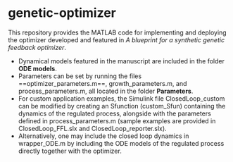 # genetic-optimizer

This repository provides the MATLAB code for implementing and deploying the optimizer developed and featured in _A blueprint for a synthetic genetic feedback optimizer_. 
* Dynamical models featured in the manuscript are included in the folder **ODE models**. 
* Parameters can be set by running the files ==optimizer_parameters.m==, growth_parameters.m, and process_parameters.m, all located in the folder **Parameters**. 
* For custom application examples, the Simulink file ClosedLoop_custom can be modified by creating an Sfunction (custom_Sfun) containing the dynamics of the regulated process, alongside with the parameters defined in process_parameters.m (sample examples are provided in ClosedLoop_FFL.slx and ClosedLoop_reporter.slx). 
* Alternatively, one may include the closed loop dynamics in wrapper_ODE.m by including the ODE models of the regulated process directly together with the optimizer.

